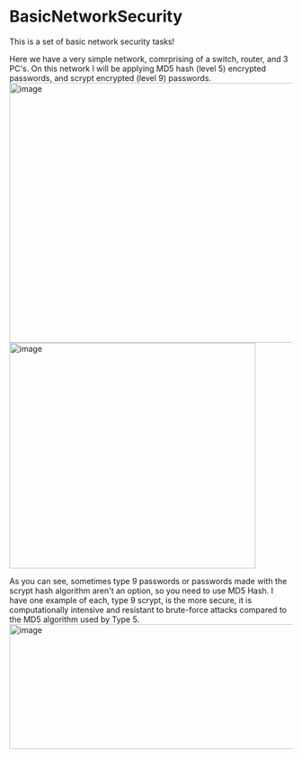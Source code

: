 # BasicNetworkSecurity
This is a set of basic network security tasks!

Here we have a very simple network, comrprising of a switch, router, and 3 PC's. 
On this network I will be applying MD5 hash (level 5) encrypted passwords, and scrypt encrypted (level 9) passwords.
<img width="726" height="462" alt="image" src="https://github.com/user-attachments/assets/5d43886b-8af3-4cea-bc54-faeaa6341ae1" />
<img width="438" height="401" alt="image" src="https://github.com/user-attachments/assets/cb95c7a4-2aa0-47c9-b9ef-0aa975a81e65" />

As you can see, sometimes type 9 passwords or passwords made with the scrypt hash algorithm aren't an option, so you need to use MD5 Hash.
I have one example of each, type 9 scrypt, is the more secure, it is computationally intensive and resistant to brute-force attacks compared to the MD5 algorithm used by Type 5. 
<img width="562" height="222" alt="image" src="https://github.com/user-attachments/assets/0d90a547-9184-4d73-b0d2-1e48d4c16c0f" />
